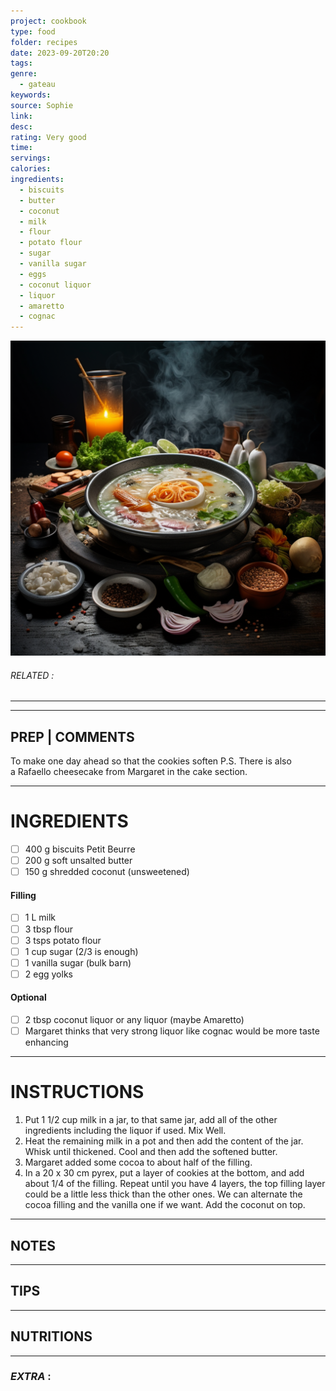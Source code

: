 ```yaml
---
project: cookbook
type: food
folder: recipes
date: 2023-09-20T20:20
tags: 
genre:
  - gateau
keywords: 
source: Sophie
link: 
desc: 
rating: Very good
time: 
servings: 
calories: 
ingredients:
  - biscuits
  - butter
  - coconut
  - milk
  - flour
  - potato flour
  - sugar
  - vanilla sugar
  - eggs
  - coconut liquor
  - liquor
  - amaretto
  - cognac
---
```


![IMAGE](_default.png)

###### *RELATED* : 
---


---
## PREP | COMMENTS

To make one day ahead so that the cookies soften
P.S. There is also a Rafaello cheesecake from Margaret in the cake section.

---
# INGREDIENTS

- [ ] 400 g biscuits Petit Beurre
- [ ] 200 g soft unsalted butter
- [ ] 150 g shredded coconut (unsweetened)

#### **Filling**

- [ ] 1 L milk
- [ ] 3 tbsp flour
- [ ] 3 tsps potato flour
- [ ] 1 cup sugar (2/3 is enough) 
- [ ] 1 vanilla sugar (bulk barn)
- [ ] 2 egg yolks

#### Optional

- [ ] 2 tbsp coconut liquor or any liquor (maybe Amaretto)
- [ ] Margaret thinks that very strong liquor like cognac would be more taste enhancing

---
# INSTRUCTIONS

1. Put 1 1/2 cup milk in a jar, to that same jar, add all of the other ingredients including the liquor if used. Mix Well.
2. Heat the remaining milk in a pot and then add the content of the jar. Whisk until thickened. Cool and then add the softened butter.
3. Margaret added some cocoa to about half of the filling. 
4. In a 20 x 30 cm pyrex, put a layer of cookies at the bottom, and add about 1/4 of the filling. Repeat until you have 4 layers, the top filling layer could be a little less thick than the other ones. We can alternate the cocoa filling and the vanilla one if we want. Add the coconut on top.

---
## NOTES



---
## TIPS



---
## NUTRITIONS



---
### *EXTRA* :



